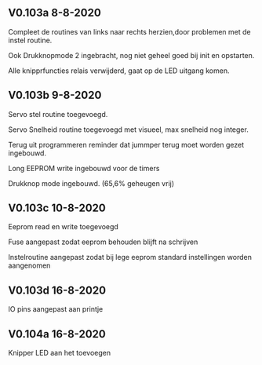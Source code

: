 ## V0.103a  8-8-2020

Compleet de routines van links naar rechts herzien,door problemen met de instel routine.

Ook Drukknopmode 2 ingebracht, nog niet geheel goed bij init en opstarten.

Alle knipprfuncties relais verwijderd, gaat  op de LED uitgang komen.

## V0.103b 9-8-2020

Servo stel routine toegevoegd.

Servo Snelheid routine toegevoegd met visueel, max snelheid nog integer.

Terug uit programmeren reminder dat jummper terug moet worden gezet ingebouwd.

Long EEPROM write ingebouwd voor de timers

Drukknop mode ingebouwd. (65,6% geheugen vrij)

## V0.103c 10-8-2020

Eeprom read en write toegevoegd

Fuse aangepast zodat eeprom behouden blijft na schrijven

Instelroutine aangepast zodat bij lege eeprom standard instellingen worden aangenomen

## V0.103d 16-8-2020

IO pins aangepast aan printje

## V0.104a 16-8-2020

Knipper LED aan het toevoegen







